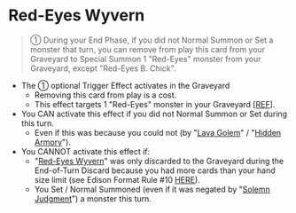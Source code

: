 # Red-Eyes Wyvern

> ① During your End Phase, if you did not Normal Summon or Set a monster that turn, you can remove from play this card from your Graveyard to Special Summon 1 "Red-Eyes" monster from your Graveyard, except "Red-Eyes B. Chick".

*   The ① optional Trigger Effect activates in the Graveyard
    *   Removing this card from play is a cost.
    *   This effect targets 1 "Red-Eyes" monster in your Graveyard \[[REF](https://www.pojo.biz/board/showthread.php?t=848277)\].
*   You CAN activate this effect if you did not Normal Summon or Set during this turn.
    *   Even if this was because you could not (by "[Lava Golem](https://yugipedia.com/wiki/Lava_Golem)" / "[Hidden Armory](https://yugipedia.com/wiki/Hidden_Armory)").
*   You CANNOT activate this effect if:
    *   "[Red-Eyes Wyvern](https://yugipedia.com/wiki/Red-Eyes_Wyvern)" was only discarded to the Graveyard during the End-of-Turn Discard because you had more cards than your hand size limit (see Edison Format Rule #10 [HERE](https://www.edisonformat.com/format-rules.html)).
    *   You Set / Normal Summoned (even if it was negated by "[Solemn Judgment](https://yugipedia.com/wiki/Solemn_Judgment)") a monster this turn.
